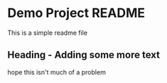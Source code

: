 # Demo Project README

This is a simple readme file

## Heading - Adding some more text

hope this isn't much of a problem
